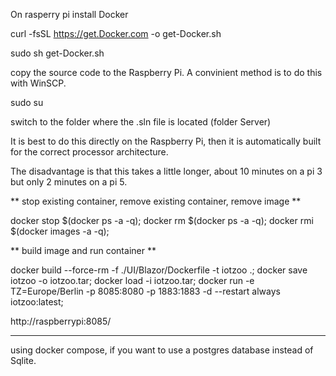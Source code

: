 On rasperry pi install Docker

curl -fsSL https://get.Docker.com -o get-Docker.sh

sudo sh get-Docker.sh


copy the source code to the Raspberry Pi. A convinient method is to do this with WinSCP.


sudo su

switch to the folder where the .sln file is located (folder Server)

It is best to do this directly on the Raspberry Pi, then it is automatically built for the correct 
processor architecture.

The disadvantage is that this takes a little longer, about 10 minutes on a pi 3 but only 2 minutes on a pi 5.

**
stop existing container, remove existing container, remove image
**

docker stop $(docker ps -a -q);
docker rm $(docker ps -a -q);
docker rmi $(docker images -a -q);

**
build image and run container
**

docker build --force-rm  -f ./UI/Blazor/Dockerfile -t iotzoo .;
docker save iotzoo -o iotzoo.tar;
docker load -i iotzoo.tar;
docker run -e TZ=Europe/Berlin -p 8085:8080 -p 1883:1883 -d --restart  always iotzoo:latest;


http://raspberrypi:8085/



-------------------------------------------------------------------------------
using docker compose, if you want to use a postgres database instead of Sqlite.